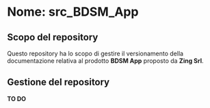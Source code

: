 Nome: src_BDSM_App
========

Scopo del repository
--------
Questo repository ha lo scopo di gestire il versionamento della documentazione relativa al prodotto **BDSM App** proposto da **Zing Srl**.

Gestione del repository
--------
**TO DO**